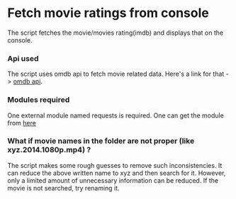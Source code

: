 # Fetch movie ratings from console
The script fetches the movie/movies rating(imdb) and displays that on the console.

### Api used
The script uses omdb api to fetch movie related data. Here's a link for that -> [omdb api](http://omdbapi.com).

### Modules required
One external module named requests is required. One can get the module from [here](http://docs.python-requests.org/en/latest/user/install/#install)

### What if movie names in the folder are not proper (like xyz.2014.1080p.mp4) ?
The script makes some rough guesses to remove such inconsistencies. It can reduce the above written name to xyz and then search for it. However, only a limited amount of unnecessary information can be reduced. If the movie is not searched, try renaming it.
